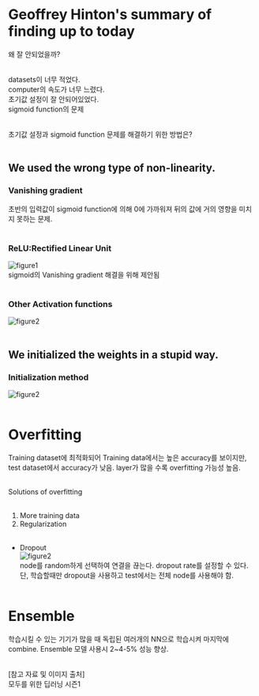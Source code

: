 # Geoffrey Hinton's summary of finding up to today <br>
왜 잘 안되었을까? <br><br>

datasets이 너무 적었다. <br>
computer의 속도가 너무 느렸다. <br>
초기값 설정이 잘 안되어있었다. <br>
sigmoid function의 문제 <br><br>

초기값 설정과 sigmoid function 문제를 해결하기 위한 방법은? <br><br>

## We used the wrong type of non-linearity. <br>
### Vanishing gradient <br>
초반의 입력값이 sigmoid function에 의해 0에 가까워져 뒤의 값에 거의 영향을 미치지 못하는 문제. <br><br>

### ReLU:Rectified Linear Unit <br>
![figure1](https://user-images.githubusercontent.com/57740560/94715631-b4e0d080-0388-11eb-89c1-210a3a53956b.png) <br>
sigmoid의 Vanishing gradient 해결을 위해 제안됨 <br><br>

### Other Activation functions <br>
![figure2](https://user-images.githubusercontent.com/57740560/94715390-5e739200-0388-11eb-9bfa-9582717049c6.png) <br><br>

## We initialized the weights in a stupid way. <br>
### Initialization method <br>
![figure2](https://user-images.githubusercontent.com/57740560/94715903-0ab57880-0389-11eb-9548-73d27612c929.png) <br><br>

# Overfitting <br>
Training dataset에 최적화되어 Training data에서는 높은 accuracy를 보이지만, test dataset에서 accuracy가 낮음. layer가 많을 수록 overfitting 가능성 높음. <br><br>

Solutions of overfitting <br><br>

1. More training data <br>
2. Regularization <br><br>

+ Dropout <br>
![figure2](https://user-images.githubusercontent.com/57740560/94718814-3b97ac80-038d-11eb-9426-17b87418d375.png) <br>
node를 random하게 선택하여 연결을 끊는다. dropout rate를 설정할 수 있다. 단, 학습할때만 dropout을 사용하고 test에서는 전체 node를 사용해야 함. <br><br>

# Ensemble <br>
학습시킬 수 있는 기기가 많을 때 독립된 여러개의 NN으로 학습시켜 마지막에 combine. Ensemble 모델 사용시 2~4-5% 성능 향상. <br><br>

[참고 자료 및 이미지 출처] <br>
모두를 위한 딥러닝 시즌1 
